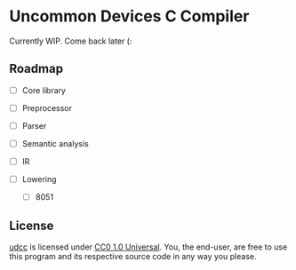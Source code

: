 # Uncommon Devices C Compiler 

Currently WIP. Come back later (:

## Roadmap

* [ ] Core library
* [ ] Preprocessor
* [ ] Parser
* [ ] Semantic analysis 
* [ ] IR
* [ ] Lowering

  - [ ] 8051 


## License

[udcc](https://github.com/maxinedeandrade/udcc) is licensed under [CC0 1.0 Universal](https://creativecommons.org/publicdomain/zero/1.0/). You, the end-user, are free to use this program and its respective source code in any way you please.
 